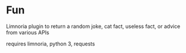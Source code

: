 # Fun
Limnoria plugin to return a random joke, cat fact, useless fact, or advice from various APIs

requires limnoria, python 3, requests
